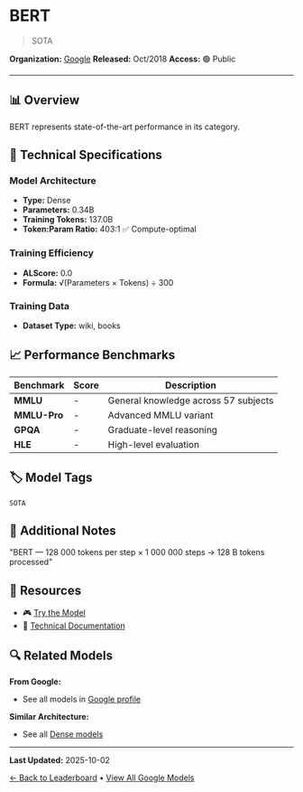 # BERT

> SOTA

**Organization:** [Google](../../labs/google.md)
**Released:** Oct/2018
**Access:** 🟢 Public

---

## 📊 Overview

BERT represents state-of-the-art performance in its category.

## 🔧 Technical Specifications

### Model Architecture
- **Type:** Dense
- **Parameters:** 0.34B
- **Training Tokens:** 137.0B
- **Token:Param Ratio:** 403:1 ✅ Compute-optimal

### Training Efficiency
- **ALScore:** 0.0
- **Formula:** √(Parameters × Tokens) ÷ 300

### Training Data
- **Dataset Type:** wiki, books

## 📈 Performance Benchmarks

| Benchmark | Score | Description |
|-----------|-------|-------------|
| **MMLU** | - | General knowledge across 57 subjects |
| **MMLU-Pro** | - | Advanced MMLU variant |
| **GPQA** | - | Graduate-level reasoning |
| **HLE** | - | High-level evaluation |

## 🏷️ Model Tags

`SOTA`

## 📝 Additional Notes

"BERT — 128 000 tokens per step × 1 000 000 steps → 128 B tokens processed"

## 🔗 Resources

- 🎮 [Try the Model](https://huggingface.co/google-bert/bert-base-uncased)
- 📄 [Technical Documentation](https://arxiv.org/abs/1810.04805)

## 🔍 Related Models

**From Google:**
- See all models in [Google profile](../../labs/google.md)

**Similar Architecture:**
- See all [Dense models](../../architectures/dense.md)

---

**Last Updated:** 2025-10-02

[← Back to Leaderboard](../../README.md) • [View All Google Models](../../labs/google.md)

